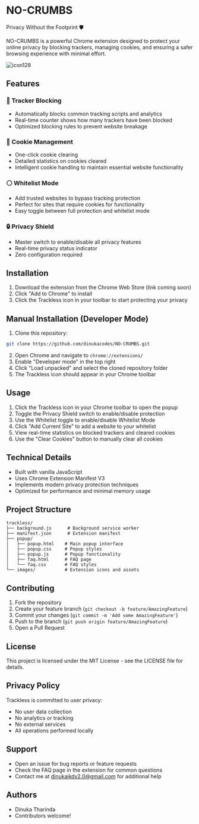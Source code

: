 # NO-CRUMBS

Privacy Without the Footprint 🛡️

NO-CRUMBS is a powerful Chrome extension designed to protect your online privacy by blocking trackers, managing cookies, and ensuring a safer browsing experience with minimal effort.

![icon128](https://github.com/user-attachments/assets/6e867494-9561-4682-b6be-92df71cfb6c0)

## Features

### 🚫 Tracker Blocking
- Automatically blocks common tracking scripts and analytics
- Real-time counter shows how many trackers have been blocked
- Optimized blocking rules to prevent website breakage

### 🍪 Cookie Management
- One-click cookie clearing
- Detailed statistics on cookies cleared
- Intelligent cookie handling to maintain essential website functionality

### ⚪ Whitelist Mode
- Add trusted websites to bypass tracking protection
- Perfect for sites that require cookies for functionality
- Easy toggle between full protection and whitelist mode

### 🔒 Privacy Shield
- Master switch to enable/disable all privacy features
- Real-time privacy status indicator
- Zero configuration required

## Installation

1. Download the extension from the Chrome Web Store (link coming soon)
2. Click "Add to Chrome" to install
3. Click the Trackless icon in your toolbar to start protecting your privacy

## Manual Installation (Developer Mode)

1. Clone this repository:
```bash
git clone https://github.com/dinukacodes/NO-CRUMBS.git
```

2. Open Chrome and navigate to `chrome://extensions/`
3. Enable "Developer mode" in the top right
4. Click "Load unpacked" and select the cloned repository folder
5. The Trackless icon should appear in your Chrome toolbar

## Usage

1. Click the Trackless icon in your Chrome toolbar to open the popup
2. Toggle the Privacy Shield switch to enable/disable protection
3. Use the Whitelist toggle to enable/disable Whitelist Mode
4. Click "Add Current Site" to add a website to your whitelist
5. View real-time statistics on blocked trackers and cleared cookies
6. Use the "Clear Cookies" button to manually clear all cookies

## Technical Details

- Built with vanilla JavaScript
- Uses Chrome Extension Manifest V3
- Implements modern privacy protection techniques
- Optimized for performance and minimal memory usage

## Project Structure

```
trackless/
├── background.js      # Background service worker
├── manifest.json      # Extension manifest
├── popup/
│   ├── popup.html    # Main popup interface
│   ├── popup.css     # Popup styles
│   ├── popup.js      # Popup functionality
│   ├── faq.html      # FAQ page
│   └── faq.css       # FAQ styles
└── images/           # Extension icons and assets
```

## Contributing

1. Fork the repository
2. Create your feature branch (`git checkout -b feature/AmazingFeature`)
3. Commit your changes (`git commit -m 'Add some AmazingFeature'`)
4. Push to the branch (`git push origin feature/AmazingFeature`)
5. Open a Pull Request

## License

This project is licensed under the MIT License - see the LICENSE file for details.

## Privacy Policy

Trackless is committed to user privacy:
- No user data collection
- No analytics or tracking
- No external services
- All operations performed locally

## Support

- Open an issue for bug reports or feature requests
- Check the FAQ page in the extension for common questions
- Contact me at dinukajkdy2.0@gmail.com for additional help

## Authors

- Dinuka Tharinda
- Contributors welcome!

